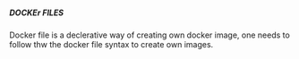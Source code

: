 ##### DOCKEr FILES

Docker file is a declerative way of creating own docker image,
one needs to follow thw the docker file syntax to create own images.
